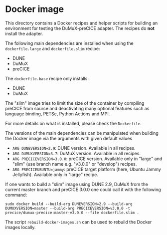 # Docker image

This directory contains a Docker recipes and helper scripts for building an environment for testing the DuMuX-preCICE adapter. The recipes do **not** install the adapter.

The following main dependencies are installed when using the `dockerfile.large` and `dockerfile.slim` recipe:

- DUNE
- DuMuX
- preCICE

The `dockerfile.base` recipe only installs:

- DUNE
- DuMuX

The "slim" image tries to limit the size of the container by compiling preCICE from source and deactivating many optional features such as language binding, PETSc, Python Actions and MPI.

For more details on what is installed, please check the `Dockerfile`.

The versions of the main dependencies can be manipulated when building the Docker image via the arguments with given default values

- `ARG DUNEVERSION=2.9`: DUNE version. Available in all recipes.
- `ARG DUMUXVERSION=3.7`: DuMuX version. Available in all recipes.
- `ARG PRECICEVERSION=3.0.0`: preCICE version. Available only in "large" and "slim" (use branch name e.g. "v3.0.0" or "develop") recipes.
- `ARG PRECICEUBUNTU=jammy`: preCICE target platform (here, Ubuntu Jammy Jellyfish). Available only in "large" recipe.

If one wants to build a "slim" image using DUNE 2.9, DuMuX from the current master branch and preCICE 3.0.0 one could call it with the following command:

```text
sudo docker build --build-arg DUNEVERSION=2.9 --build-arg DUMUXVERSION=master --build-arg PRECICEVERSION=v3.0.0 -t precice/dumux-precice:master-v3.0.0 --file dockerfile.slim .
```

The script `rebuild-docker-images.sh` can be used to rebuild the Docker images locally.
